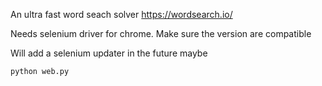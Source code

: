 An ultra fast word seach solver
https://wordsearch.io/

Needs selenium driver for chrome. Make sure the version are compatible

Will add a selenium updater in the future maybe


```
python web.py
```